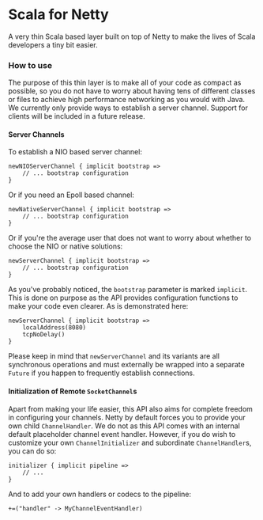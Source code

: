 # Scala for Netty
A very thin Scala based layer built on top of Netty to make the lives of Scala developers a tiny bit easier.

### How to use
The purpose of this thin layer is to make all of your code as compact as possible, so you do not have to worry about having tens of different classes or files to achieve high performance networking as you would with Java.
We currently only provide ways to establish a server channel. Support for clients will be included in a future release.

#### Server Channels
To establish a NIO based server channel:

```
newNIOServerChannel { implicit bootstrap =>
    // ... bootstrap configuration
}
```

Or if you need an Epoll based channel:

```
newNativeServerChannel { implicit bootstrap =>
    // ... bootstrap configuration
}
```

Or if you're the average user that does not want to worry about whether to choose the NIO or native solutions:

```
newServerChannel { implicit bootstrap =>
    // ... bootstrap configuration
}
```

As you've probably noticed, the `bootstrap` parameter is marked `implicit`. This is done on purpose as the API provides configuration functions to make your code even clearer. As is demonstrated here:

```
newServerChannel { implicit bootstrap =>
    localAddress(8080)
    tcpNoDelay()
}
```

Please keep in mind that `newServerChannel` and its variants are all synchronous operations and must externally be wrapped into a separate `Future` if you happen to frequently establish connections.

#### Initialization of Remote `SocketChannel`s
Apart from making your life easier, this API also aims for complete freedom in configuring your channels. Netty by default forces you to provide your own child `ChannelHandler`. We do not as this API comes with an internal default placeholder channel event handler. However, if you do wish to customize your own `ChannelInitializer` and subordinate `ChannelHandler`s, you can do so:

```
initializer { implicit pipeline =>
    // ...
}
```

And to add your own handlers or codecs to the pipeline:

```
+=("handler" -> MyChannelEventHandler)
```
